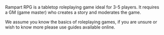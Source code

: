 Rampart RPG is a tabletop roleplaying game ideal for 3-5 players. It requires a GM (game master) who creates a story and moderates the game.

We assume you know the basics of roleplaying games, if you are unsure or wish to know more please use guides available online.

